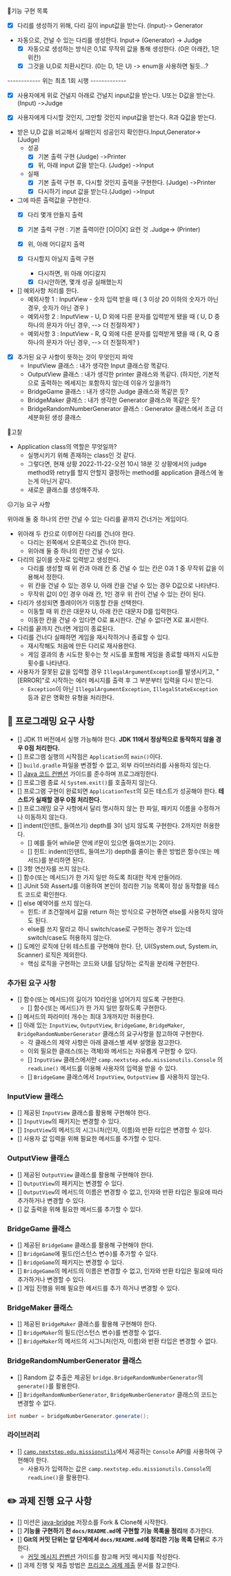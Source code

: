 🥸기능 구현 목록

- [x] 다리를 생성하기 위해, 다리 길이 input값을 받는다. (Input)-> Generator


- 자동으로, 건널 수 있는 다리를 생성한다. Input-> (Generator) -> Judge
  - [x] 자동으로 생성하는 방식은 0,1로 무작위 값을 통해 생성한다. (0은 아래칸, 1은 위칸)
  - [x] 그것을 U,D로 치환시킨다. (0는 D, 1은 U) -> enum을 사용하면 될듯...?

------------ 위는 최초 1회 시행 -------------

- [x] 사용자에게 위로 건널지 아래로 건널지 input값을 받는다. U또는 D값을 받는다. (Input) ->Judge
- [x] 사용자에게 다시할 것인지, 그만할 것인지 input값을 받는다. R과 Q값을 받는다.
  

- 받은 U,D 값을 비교해서 실패인지 성공인지 확인한다.Input,Generator-> (Judge) 
  - 성공 
    - [x] 기본 출력 구현 (Judge) ->Printer
    - [x] 위, 아래 input 값을 받는다. (Judge) ->Input
  - 실패
    - [x] 기본 출력 구현 후, 다시할 것인지 출력을 구현한다. (Judge) ->Printer
    - [x] 다시하기 input 값을 받는다.(Judge) ->Input

- 그에 따른 출력값을 구현한다.
  - [x] 다리 몇개 만들지 출력
   
  - [x] 기본 출력 구현 : 기본 출력이란 [O|O|X] 요런 것 .Judge-> (Printer) 

  - [x] 위, 아래 어디갈지 출력
  - [x] 다시할지 아닐지 출력 구현
    - 다시하면, 위 아래 어디갈지
    - [x] 다시안하면, 몇개 성공 실패했는지

- [] 예외사항 처리를 한다.
  - 예외사항 1 : InputView - 숫자 입력 받을 때 ( 3 이상 20 이하의 숫자가 아닌 경우, 숫자가 아닌 경우 )
  - 예외사항 2 : InputView - U, D 외에 다른 문자를 입력받게 됐을 때 ( U, D 중 하나의 문자가 아닌 경우, --> 더 친절하게? )
  - 예외사항 3 : InputView - R, Q 외에 다른 문자를 입력받게 됐을 때 ( R, Q 중 하나의 문자가 아닌 경우, --> 더 친절하게? )



- [x] 추가된 요구 사항이 뜻하는 것이 무엇인지 파악
  - InputView 클래스 : 내가 생각한 Input 클래스랑 똑같다.
  - OutputView 클래스 : 내가 생각한 printer 클래스와 똑같다. (하지만, 기본적으로 출력하는 메세지는 포함하지 않는데 이유가 있을까?)
  - BridgeGame 클래스 : 내가 생각한 Judge 클래스와 똑같은 듯?
  - BridgeMaker 클래스 : 내가 생각한 Generator 클래스와 똑같은 듯?
  - BridgeRandomNumberGenerator 클래스 : Generator 클래스에서 조금 더 세분화된 생성 클래스


👻고찰

- Application class의 역할은 무엇일까?
  - 실행시키기 위해 존재하는 class인 것 같다.
  - 그렇다면, 현재 상황 2022-11-22-오전 10시 18분 깃 상황에서의 judge method와 retry를 할지 안할지 결정하는 method를 application 클래스에 놓는게 아닌거 같다.
  - 새로운 클래스를 생성해주자.





😖기능 요구 사항


위아래 둘 중 하나의 칸만 건널 수 있는 다리를 끝까지 건너가는 게임이다.
- 위아래 두 칸으로 이루어진 다리를 건너야 한다.
    - 다리는 왼쪽에서 오른쪽으로 건너야 한다.
    - 위아래 둘 중 하나의 칸만 건널 수 있다.
- 다리의 길이를 숫자로 입력받고 생성한다.
    - 다리를 생성할 때 위 칸과 아래 칸 중 건널 수 있는 칸은 0과 1 중 무작위 값을 이용해서 정한다.
    - 위 칸을 건널 수 있는 경우 U, 아래 칸을 건널 수 있는 경우 D값으로 나타낸다.
    - 무작위 값이 0인 경우 아래 칸, 1인 경우 위 칸이 건널 수 있는 칸이 된다.
- 다리가 생성되면 플레이어가 이동할 칸을 선택한다.
    - 이동할 때 위 칸은 대문자 U, 아래 칸은 대문자 D를 입력한다.
    - 이동한 칸을 건널 수 있다면 O로 표시한다. 건널 수 없다면 X로 표시한다.
- 다리를 끝까지 건너면 게임이 종료된다.
- 다리를 건너다 실패하면 게임을 재시작하거나 종료할 수 있다.
    - 재시작해도 처음에 만든 다리로 재사용한다.
    - 게임 결과의 총 시도한 횟수는 첫 시도를 포함해 게임을 종료할 때까지 시도한 횟수를 나타낸다.
- 사용자가 잘못된 값을 입력할 경우 `IllegalArgumentException`를 발생시키고, "[ERROR]"로 시작하는 에러 메시지를 출력 후 그 부분부터 입력을 다시 받는다.
    - `Exception`이 아닌 `IllegalArgumentException`, `IllegalStateException` 등과 같은 명확한 유형을 처리한다.



## 🎯 프로그래밍 요구 사항

- [] JDK 11 버전에서 실행 가능해야 한다. **JDK 11에서 정상적으로 동작하지 않을 경우 0점 처리한다.**
- [] 프로그램 실행의 시작점은 `Application`의 `main()`이다.
- [] `build.gradle` 파일을 변경할 수 없고, 외부 라이브러리를 사용하지 않는다.
- [] [Java 코드 컨벤션](https://github.com/woowacourse/woowacourse-docs/tree/master/styleguide/java) 가이드를 준수하며 프로그래밍한다.
- [] 프로그램 종료 시 `System.exit()`를 호출하지 않는다.
- [] 프로그램 구현이 완료되면 `ApplicationTest`의 모든 테스트가 성공해야 한다. **테스트가 실패할 경우 0점 처리한다.**
- [] 프로그래밍 요구 사항에서 달리 명시하지 않는 한 파일, 패키지 이름을 수정하거나 이동하지 않는다.
- [] indent(인덴트, 들여쓰기) depth를 3이 넘지 않도록 구현한다. 2까지만 허용한다.
    - [] 예를 들어 while문 안에 if문이 있으면 들여쓰기는 2이다.
    - [] 힌트: indent(인덴트, 들여쓰기) depth를 줄이는 좋은 방법은 함수(또는 메서드)를 분리하면 된다.
- [] 3항 연산자를 쓰지 않는다.
- [] 함수(또는 메서드)가 한 가지 일만 하도록 최대한 작게 만들어라.
- [] JUnit 5와 AssertJ를 이용하여 본인이 정리한 기능 목록이 정상 동작함을 테스트 코드로 확인한다.
- [] else 예약어를 쓰지 않는다.
    - 힌트: if 조건절에서 값을 return 하는 방식으로 구현하면 else를 사용하지 않아도 된다.
    - else를 쓰지 말라고 하니 switch/case로 구현하는 경우가 있는데 switch/case도 허용하지 않는다.
- [] 도메인 로직에 단위 테스트를 구현해야 한다. 단, UI(System.out, System.in, Scanner) 로직은 제외한다.
    - 핵심 로직을 구현하는 코드와 UI를 담당하는 로직을 분리해 구현한다.


### 추가된 요구 사항

- [] 함수(또는 메서드)의 길이가 10라인을 넘어가지 않도록 구현한다.
    - [] 함수(또는 메서드)가 한 가지 일만 잘하도록 구현한다.
- [] 메서드의 파라미터 개수는 최대 3개까지만 허용한다.
- [] 아래 있는 `InputView`, `OutputView`, `BridgeGame`, `BridgeMaker`, `BridgeRandomNumberGenerator` 클래스의 요구사항을 참고하여 구현한다.
    - 각 클래스의 제약 사항은 아래 클래스별 세부 설명을 참고한다.
    - 이외 필요한 클래스(또는 객체)와 메서드는 자유롭게 구현할 수 있다.
    - [] `InputView` 클래스에서만 `camp.nextstep.edu.missionutils.Console` 의 `readLine()` 메서드를 이용해 사용자의 입력을 받을 수 있다.
    - [] `BridgeGame` 클래스에서 `InputView`, `OutputView` 를 사용하지 않는다.

### InputView 클래스
- [] 제공된 `InputView` 클래스를 활용해 구현해야 한다.
- [] `InputView`의 패키지는 변경할 수 있다.
- [] `InputView`의 메서드의 시그니처(인자, 이름)와 반환 타입은 변경할 수 있다.
- [] 사용자 값 입력을 위해 필요한 메서드를 추가할 수 있다.

### OutputView 클래스
- [] 제공된 `OutputView` 클래스를 활용해 구현해야 한다.
- [] `OutputView`의 패키지는 변경할 수 있다.
- [] `OutputView`의 메서드의 이름은 변경할 수 없고, 인자와 반환 타입은 필요에 따라 추가하거나 변경할 수 있다.
- [] 값 출력을 위해 필요한 메서드를 추가할 수 있다.

### BridgeGame 클래스
- [] 제공된 `BridgeGame` 클래스를 활용해 구현해야 한다.
- [] `BridgeGame`에 필드(인스턴스 변수)를 추가할 수 있다.
- [] `BridgeGame`의 패키지는 변경할 수 있다.
- [] `BridgeGame`의 메서드의 이름은 변경할 수 없고, 인자와 반환 타입은 필요에 따라 추가하거나 변경할 수 있다.
- [] 게임 진행을 위해 필요한 메서드를 추가 하거나 변경할 수 있다.

### BridgeMaker 클래스
- [] 제공된 `BridgeMaker` 클래스를 활용해 구현해야 한다.
- [] `BridgeMaker`의 필드(인스턴스 변수)를 변경할 수 없다.
- [] `BridgeMaker`의 메서드의 시그니처(인자, 이름)와 반환 타입은 변경할 수 없다.

### BridgeRandomNumberGenerator 클래스

- [] Random 값 추출은 제공된 `bridge.BridgeRandomNumberGenerator`의 `generate()`를 활용한다.
- [] `BridgeRandomNumberGenerator`, `BridgeNumberGenerator` 클래스의 코드는 변경할 수 없다.


```java
int number = bridgeNumberGenerator.generate();
``` 

### 라이브러리

- [] [`camp.nextstep.edu.missionutils`](https://github.com/woowacourse-projects/mission-utils)에서 제공하는 `Console` API를 사용하여 구현해야 한다.
    - 사용자가 입력하는 값은 `camp.nextstep.edu.missionutils.Console`의 `readLine()`을 활용한다.




## ✏️ 과제 진행 요구 사항

- [] 미션은 [java-bridge](https://github.com/woowacourse-precourse/java-bridge) 저장소를 Fork & Clone해 시작한다.
- [] **기능을 구현하기 전 `docs/README.md`에 구현할 기능 목록을 정리**해 추가한다.
- [] **Git의 커밋 단위는 앞 단계에서 `docs/README.md`에 정리한 기능 목록 단위**로 추가한다.
    - [커밋 메시지 컨벤션](https://gist.github.com/stephenparish/9941e89d80e2bc58a153) 가이드를 참고해 커밋 메시지를 작성한다.
- [] 과제 진행 및 제출 방법은 [프리코스 과제 제출](https://github.com/woowacourse/woowacourse-docs/tree/master/precourse) 문서를 참고한다.
